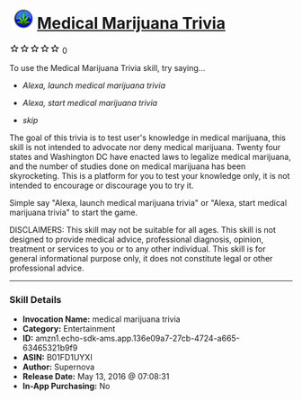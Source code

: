 # &nbsp;<img src="skill_icon" alt="Medical Marijuana Trivia icon" width="36"> [Medical Marijuana Trivia](http://alexa.amazon.com/#skills/amzn1.echo-sdk-ams.app.136e09a7-27cb-4724-a665-63465321b9f9)
![0 stars](../../images/ic_star_border_black_18dp_1x.png)![0 stars](../../images/ic_star_border_black_18dp_1x.png)![0 stars](../../images/ic_star_border_black_18dp_1x.png)![0 stars](../../images/ic_star_border_black_18dp_1x.png)![0 stars](../../images/ic_star_border_black_18dp_1x.png) 0

To use the Medical Marijuana Trivia skill, try saying...

* *Alexa, launch medical marijuana trivia*

* *Alexa, start medical marijuana trivia*

* *skip*

The goal of this trivia is to test user's knowledge in medical marijuana, this skill is not intended to advocate nor deny medical marijuana. Twenty four states and Washington DC have enacted laws to legalize medical marijuana, and the number of studies done on medical marijuana has been skyrocketing. This is a platform for you to test your knowledge only, it is not intended to encourage or discourage you to try it.

Simple say "Alexa, launch medical marijuana trivia" or "Alexa, start medical marijuana trivia" to start the game.

DISCLAIMERS: This skill may not be suitable for all ages. This skill is not designed to provide medical advice, professional diagnosis, opinion, treatment or services to you or to any other individual. This skill is for general informational purpose only, it does not constitute legal or other professional advice.

***

### Skill Details

* **Invocation Name:** medical marijuana trivia
* **Category:** Entertainment
* **ID:** amzn1.echo-sdk-ams.app.136e09a7-27cb-4724-a665-63465321b9f9
* **ASIN:** B01FD1UYXI
* **Author:** Supernova
* **Release Date:** May 13, 2016 @ 07:08:31
* **In-App Purchasing:** No
